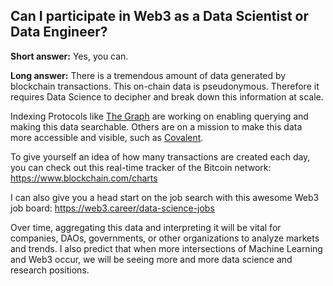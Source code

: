 ## Can I participate in Web3 as a Data Scientist or Data Engineer?

**Short answer:** Yes, you can.

**Long answer:** There is a tremendous amount of data generated by blockchain transactions. This on-chain data is pseudonymous. Therefore it requires Data Science to decipher and break down this information at scale. 

Indexing Protocols like [The Graph](https://thegraph.com/en/) are working on enabling querying and making this data searchable. Others are on a mission to make this data more accessible and visible, such as [Covalent](https://www.covalenthq.com/).

To give yourself an idea of how many transactions are created each day, you can check out this real-time tracker of the Bitcoin network: https://www.blockchain.com/charts

I can also give you a head start on the job search with this awesome Web3 job board: https://web3.career/data-science-jobs

Over time, aggregating this data and interpreting it will be vital for companies, DAOs, governments, or other organizations to analyze markets and trends. I also predict that when more intersections of Machine Learning and Web3 occur, we will be seeing more and more data science and research positions.

